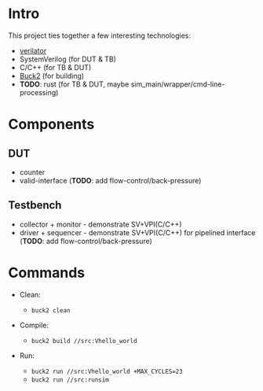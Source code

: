# Intro
This project ties together a few interesting technologies:
* [verilator](https://www.veripool.org/verilator/)
* SystemVerilog (for DUT & TB)
* C/C++ (for TB & DUT)
* [Buck2](https://buck2.build/) (for building)
* **TODO**: rust (for TB & DUT, maybe sim_main/wrapper/cmd-line-processing)

# Components
## DUT
* counter
* valid-interface (**TODO**: add flow-control/back-pressure)

## Testbench
* collector + monitor - demonstrate SV+VPI(C/C++)
* driver + sequencer - demonstrate SV+VPI(C/C++) for pipelined interface (**TODO**: add flow-control/back-pressure)

# Commands
* Clean:
  * `buck2 clean`

* Compile:
  * `buck2 build //src:Vhello_world`

* Run:
  * `buck2 run //src:Vhello_world +MAX_CYCLES=23`
  * `buck2 run //src:runsim`
  